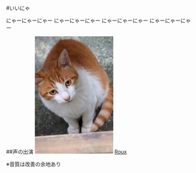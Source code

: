 #いいにゃ

にゃーにゃーにゃー
にゃーにゃーにゃー
にゃーにゃーにゃー
にゃーにゃーにゃー

##声の出演
![Roux](https://github.com/maripo/iinya/raw/master/img/roux.jpg)
[Roux](https://www.facebook.com/RouxTheCat)

※音質は改善の余地あり
